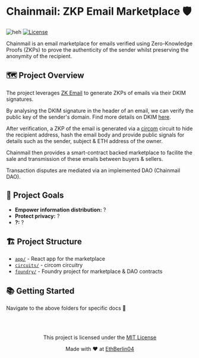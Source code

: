 # Chainmail: ZKP Email Marketplace 🛡️

![heh](https://www.highdefdigest.com/blog/wp-content/uploads/2019/01/monty-python-holy-grail-880x320.jpg)
[![License](https://img.shields.io/badge/License-MIT-blue.svg)](LICENSE)

Chainmail is an email marketplace for emails verified using Zero-Knowledge Proofs (ZKPs) to prove the authenticity of the sender whilst preserving the anonymity of the recipient.

## 🗺️ Project Overview

The project leverages [ZK Email](https://github.com/zkemail) to generate ZKPs of emails via their DKIM signatures.

By analysing the DKIM signature in the header of an email, we can verify the public key of the sender's domain. Find more details on DKIM [here](https://www.cloudflare.com/en-gb/learning/dns/dns-records/dns-dkim-record/).

After verification, a ZKP of the email is generated via a [circom](https://docs.circom.io/) circuit to hide the recipient address, hash the email body and provide public signals for details such as the sender, subject & ETH address of the owner.

Chainmail then provides a smart-contract backed marketplace to facilite the sale and transmission of these emails between buyers & sellers.

Transaction disputes are mediated via an implemented DAO (Chainmail DAO).

## 🎯 Project Goals

- **Empower information distribution:** ?
- **Protect privacy:** ?
- **?:** ?

## 🏗️ Project Structure

- [`app/`](./app) - React app for the marketplace
- [`circuits/`](./circuits) - circom circuitry
- [`foundry/`](./foundry) - Foundry project for marketplace & DAO contracts

## 📚 Getting Started

Navigate to the above folders for specific docs 🧐

<br />
<br />

<div style="text-align: center;">

This project is licensed under the [MIT License](https://opensource.org/license/mit)

Made with ❤️ at [EthBerlin04](https://ethberlin.org)

</div>
